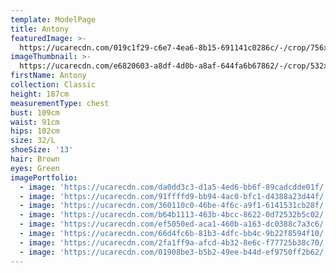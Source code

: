 ```yaml
---
template: ModelPage
title: Antony
featuredImage: >-
  https://ucarecdn.com/019c1f29-c6e7-4ea6-8b15-691141c0286c/-/crop/756x572/0,239/-/preview/
imageThumbnail: >-
  https://ucarecdn.com/e6820603-a8df-4d0b-a8af-644fa6b67862/-/crop/532x733/444,81/-/preview/
firstName: Antony
collection: Classic
height: 187cm
measurementType: chest
bust: 109cm
waist: 91cm
hips: 102cm
size: 32/L
shoeSize: '13'
hair: Brown
eyes: Green
imagePortfolio:
  - image: 'https://ucarecdn.com/da0dd3c3-d1a5-4ed6-bb6f-89cadcdde01f/'
  - image: 'https://ucarecdn.com/91ffffd9-bb94-4ac0-bfc1-d4388a23d44f/'
  - image: 'https://ucarecdn.com/360110c0-46be-4f6c-a9f1-6141531cb28f/'
  - image: 'https://ucarecdn.com/b64b1113-463b-4bcc-8622-0d72532b5c02/'
  - image: 'https://ucarecdn.com/ef5050ed-aca1-460b-a163-dc0388c7a3c6/'
  - image: 'https://ucarecdn.com/66d4fc6b-81b3-4dfc-bb4c-9b22f8594f10/'
  - image: 'https://ucarecdn.com/2fa1ff9a-afcd-4b32-8e6c-f77725b38c70/'
  - image: 'https://ucarecdn.com/01908be3-b5b2-49ee-b44d-ef9750ff2b62/'
---
```



